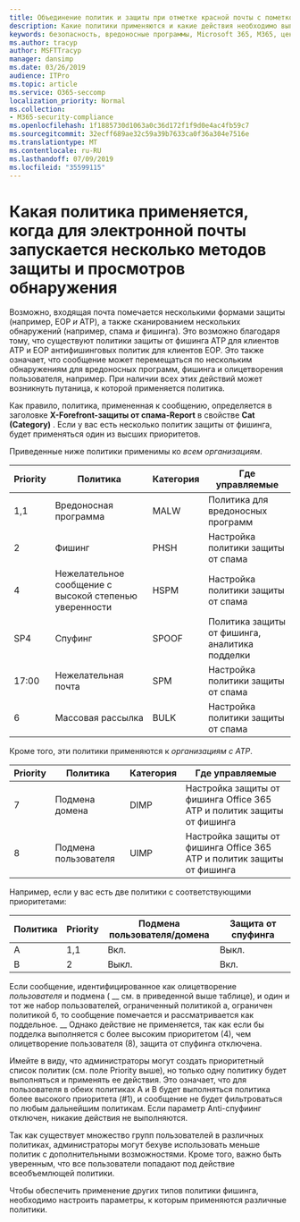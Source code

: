 ```yaml
---
title: Объединение политик и защиты при отметке красной почты с пометкой
description: Какие политики применяются и какие действия необходимо выполнить, когда электронная почта помечается как вредоносная, Нежелательная почта, высокая вероятность нежелательной почты, фишинга и массовое EOP и/или ATP.
keywords: безопасность, вредоносные программы, Microsoft 365, M365, центр обеспечения безопасности, ATP, пакет ATP ATP, Office 365 ATP, Azure ATP
ms.author: tracyp
author: MSFTTracyp
manager: dansimp
ms.date: 03/26/2019
audience: ITPro
ms.topic: article
ms.service: O365-seccomp
localization_priority: Normal
ms.collection:
- M365-security-compliance
ms.openlocfilehash: 1f1885730d1063a0c36d172f1f9d0e4ac4fb59c7
ms.sourcegitcommit: 32ecff689ae32c59a39b7633ca0f36a304e7516e
ms.translationtype: MT
ms.contentlocale: ru-RU
ms.lasthandoff: 07/09/2019
ms.locfileid: "35599115"
---
```

# <a name="what-policy-applies-when-multiple-protection-methods-and-detection-scans-run-on-your-email"></a>Какая политика применяется, когда для электронной почты запускается несколько методов защиты и просмотров обнаружения

Возможно, входящая почта помечается несколькими формами защиты (например, EOP *и* ATP), а также сканированием нескольких обнаружений (например, спама *и* фишинга). Это возможно благодаря тому, что существуют политики защиты от фишинга ATP для клиентов ATP и EOP антифишинговых политик для клиентов EOP. Это также означает, что сообщение может перемещаться по нескольким обнаружениям для вредоносных программ, фишинга и олицетворения пользователя, например. При наличии всех этих действий может возникнуть путаница, к которой применяется политика.

Как правило, политика, примененная к сообщению, определяется в заголовке **X-Forefront-защиты от спама-Report** в свойстве **Cat (Category)** . Если у вас есть несколько политик защиты от фишинга, будет применяться один из высших приоритетов.

Приведенные ниже политики применимы ко _всем организациям_.

|Priority |Политика  |Категория  |Где управляемые |
|---------|---------|---------|---------|
|1,1     | Вредоносная программа      | MALW      | Политика для вредоносных программ   |
|2     | Фишинг     | PHSH     | Настройка политики защиты от спама     |
|4     | Нежелательное сообщение с высокой степенью уверенности      | HSPM        | Настройка политики защиты от спама        |
|SP4     | Спуфинг        | SPOOF        | Политика защиты от фишинга, аналитика подделки        |
|17:00     | Нежелательная почта         | SPM         | Настройка политики защиты от спама         |
|6      | Массовая рассылка         | BULK        | Настройка политики защиты от спама         |

Кроме того, эти политики применяются к _организациям с ATP_.

|Priority |Политика  |Категория  |Где управляемые |
|---------|---------|---------|---------|
|7      | Подмена домена         | DIMP         | Настройка защиты от фишинга Office 365 ATP и политик защиты от фишинга        |
|8      | Подмена пользователя        | UIMP         | Настройка защиты от фишинга Office 365 ATP и политик защиты от фишинга         |

Например, если у вас есть две политики с соответствующими приоритетами:

|Политика  |Priority  |Подмена пользователя/домена  |Защита от спуфинга  |
|---------|---------|---------|---------|
|A     | 1,1        | Вкл.        |Выкл.         |
|B     | 2        | Выкл.        | Вкл.        |

Если сообщение, идентифицированное как олицетворение _пользователя_ и подмена ( __ см. в приведенной выше таблице), и один и тот же набор пользователей, ограниченный политикой a, ограничен политикой б, то сообщение помечается и рассматривается как поддельное. __ Однако действие не применяется, так как если бы подделка выполняется с более высоким приоритетом (4), чем олицетворение пользователя (8), защита от спуфинга отключена.

Имейте в виду, что администраторы могут создать приоритетный список политик (см. поле Priority выше), но только одну политику будет выполняться и применять ее действия. Это означает, что для пользователя в обеих политиках A и B будет выполняться политика более высокого приоритета (#1), и сообщение не будет фильтроваться по любым дальнейшим политикам. Если параметр Anti-спуфиинг отключен, никакие действия не выполняются.

Так как существует множество групп пользователей в различных политиках, администраторы могут бехуве использовать меньше политик с дополнительными возможностями. Кроме того, важно быть уверенным, что все пользователи попадают под действие всеобъемлющей политики.

Чтобы обеспечить применение других типов политики фишинга, необходимо настроить параметры, к которым применяются различные политики.



